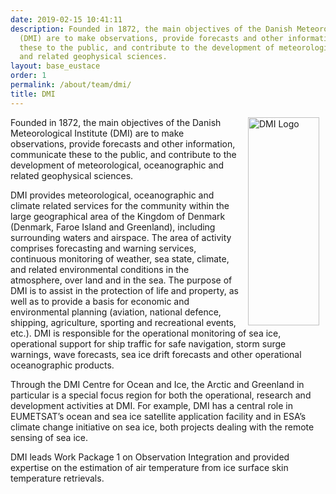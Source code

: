 ```yaml
---
date: 2019-02-15 10:41:11
description: Founded in 1872, the main objectives of the Danish Meteorological Institute
  (DMI) are to make observations, provide forecasts and other information, communicate
  these to the public, and contribute to the development of meteorological, oceanographic
  and related geophysical sciences.
layout: base_eustace
order: 1
permalink: /about/team/dmi/
title: DMI
---
```


<p><a href="http://www.dmi.dk" target="_blank" title="DMI Website"><img alt="DMI Logo" class="img_right" height="333" src="/eustace/static/media/uploads/partner_logos/dmi_logo.gif" style="margin-left: 10px; margin-right: 10px; float: right;" title="DMI Logo" width="114"></a>Founded in 1872, the main objectives of the Danish Meteorological Institute (DMI) are to make observations, provide forecasts and other information, communicate these to the public, and contribute to the development of meteorological, oceanographic and related geophysical sciences.</p>
<p>DMI provides meteorological, oceanographic and climate related services for the community within the large geographical area of the Kingdom of Denmark (Denmark, Faroe Island and Greenland), including surrounding waters and airspace. The area of activity comprises forecasting and warning services, continuous monitoring of weather, sea state, climate, and related environmental conditions in the atmosphere, over land and in the sea. The purpose of DMI is to assist in the protection of life and property, as well as to provide a basis for economic and environmental planning (aviation, national defence, shipping, agriculture, sporting and recreational events, etc.). DMI is responsible for the operational monitoring of sea ice, operational support for ship traffic for safe navigation, storm surge warnings, wave forecasts, sea ice drift forecasts and other operational oceanographic products.</p>
<p>Through the DMI Centre for Ocean and Ice, the Arctic and Greenland in particular is a special focus region for both the operational, research and development activities at DMI. For example, DMI has a central role in EUMETSAT’s ocean and sea ice satellite application facility and in ESA’s climate change initiative on sea ice, both projects dealing with the remote sensing of sea ice.</p>
<p></p>
<p>DMI leads Work Package 1 on Observation Integration and provided expertise on the estimation of air temperature from ice surface skin temperature retrievals.</p>
